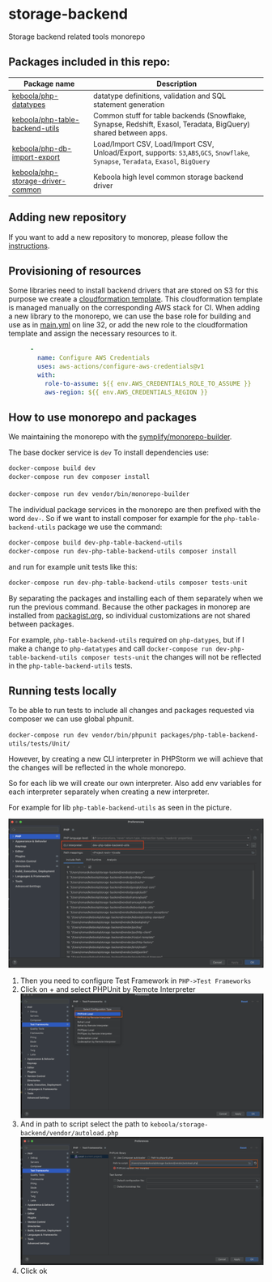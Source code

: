 # storage-backend
Storage backend related tools monorepo

## Packages included in this repo:

| Package name                                                                            | Description                                                                                                                           |
|-----------------------------------------------------------------------------------------|---------------------------------------------------------------------------------------------------------------------------------------|
| [keboola/php-datatypes](https://github.com/keboola/php-datatypes)                       | datatype definitions, validation and SQL statement generation                                                                         |
| [keboola/php-table-backend-utils](https://github.com/keboola/php-table-backend-utils)   | Common stuff for table backends (Snowflake, Synapse, Redshift, Exasol, Teradata, BigQuery) shared between apps.                       |
| [keboola/php-db-import-export](https://github.com/keboola/php-db-import-export)         | Load/Import CSV, Load/Import CSV, Unload/Export, supports: `S3`,`ABS`,`GCS`, `Snowflake`, `Synapse`, `Teradata`, `Exasol`, `BigQuery` |
| [keboola/php-storage-driver-common](https://github.com/keboola/php-storage-driver-common) | Keboola high level common storage backend driver                                                                                      |


## Adding new repository
If you want to add a new repository to monorep, please follow the [instructions](adopt-new-repository.md).

## Provisioning of resources
Some libraries need to install backend drivers that are stored on S3 for this purpose we create a [cloudformation template](provisioning/AWS/aws-resources.yaml).
This cloudformation template is managed manually on the corresponding AWS stack for CI. When adding a new library to the monorepo, we can use the base role for building and use
as in [main.yml](.github/workflows/main.yml) on line 32, or add the new role to the cloudformation template and assign the necessary resources to it.
```yaml
      -
        name: Configure AWS Credentials
        uses: aws-actions/configure-aws-credentials@v1
        with:
          role-to-assume: ${{ env.AWS_CREDENTIALS_ROLE_TO_ASSUME }}
          aws-region: ${{ env.AWS_CREDENTIALS_REGION }}
```

## How to use monorepo and packages
We maintaining the monorepo with the [symplify/monorepo-builder](https://github.com/symplify/monorepo-builder).

The base docker service is `dev`
To install dependencies use: 

```bash
docker-compose build dev
docker-compose run dev composer install

docker-compose run dev vendor/bin/monorepo-builder
```

The individual package services in the monorepo are then prefixed with the word `dev-`.
So if we want to install composer for example for the `php-table-backend-utils` package we use the command:

```bash
docker-compose build dev-php-table-backend-utils
docker-compose run dev-php-table-backend-utils composer install
```

and run for example unit tests like this:

```bash
docker-compose run dev-php-table-backend-utils composer tests-unit
```

By separating the packages and installing each of them separately when we run the previous command.
Because the other packages in monorep are installed from [packagist.org](https://packagist.org/),
so individual customizations are not shared between packages.

For example, `php-table-backend-utils` required on `php-datypes`, but if I make a change to `php-datatypes` and 
call `docker-compose run dev-php-table-backend-utils composer tests-unit` the changes will not be reflected in the `php-table-backend-utils` tests.


## Running tests locally

To be able to run tests to include all changes and packages requested via composer we can use global phpunit.

`docker-compose run dev vendor/bin/phpunit packages/php-table-backend-utils/tests/Unit/`

However, by creating a new CLI interpreter in PHPStorm we will achieve that the changes will be reflected in the whole monorepo.

So for each lib we will create our own interpreter. Also add env variables for each interpreter separately when creating a new interpreter.

For example for lib `php-table-backend-utils` as seen in the picture.

![Cli interpreter in phpstorm](cli-interpreter-table-utils.png?raw=true "Cli interpreter in phpstorm")

1. Then you need to configure Test Framework in `PHP->Test Frameworks`
2. Click on + and select PHPUnit by Remote Interpreter ![PHPUnit by Remote Interpreter](add-phpunit-local.png?raw=true "PHPUnit by Remote Interpreter")
3. And in path to script select the path to `keboola/storage-backend/vendor/autoload.php` ![Path to autoload](path-to-autload.png?raw=true "Path to autoload")
4. Click ok